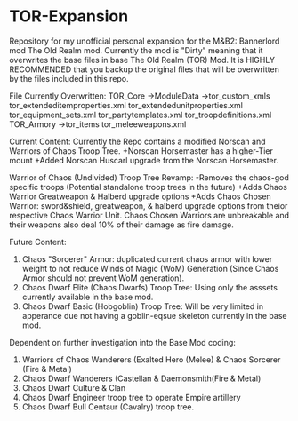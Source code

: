 # TOR-Expansion
Repository for my unofficial personal expansion for the M&amp;B2: Bannerlord mod The Old Realm mod. 
Currently the mod is "Dirty" meaning that it overwrites the base files in base The Old Realm (TOR) Mod. 
It is HIGHLY RECOMMENDED that you backup the original files that will be overwritten by the files included in this repo.

File Currently Overwritten:
TOR_Core
  ->ModuleData
    ->tor_custom_xmls
      tor_extendeditemproperties.xml
      tor_extendedunitproperties.xml
    tor_equipment_sets.xml
    tor_partytemplates.xml
    tor_troopdefinitions.xml
TOR_Armory
  ->tor_items
    tor_meleeweapons.xml

Current Content:
Currently the Repo contains a modified Norscan and Warriors of Chaos Troop Tree.
+Norscan Horsemaster has a higher-Tier mount
+Added Norscan Huscarl upgrade from the Norscan Horsemaster.

Warrior of Chaos (Undivided) Troop Tree Revamp:
-Removes the chaos-god specific troops (Potential standalone troop trees in the future)
+Adds Chaos Warrior Greatweapon & Halberd upgrade options
+Adds Chaos Chosen Warrior: sword&shield, greatweapon, & halberd upgrade options from theior respective Chaos Warrior Unit.
  Chaos Chosen Warriors are unbreakable and their weapons also deal 10% of their damage as fire damage.

Future Content:
1. Chaos "Sorcerer" Armor: duplicated current chaos armor with lower weight to not reduce Winds of Magic (WoM) Generation (Since Chaos Armor should not prevent WoM generation).
2. Chaos Dwarf Elite (Chaos Dwarfs) Troop Tree: Using only the asssets currently available in the base mod.
3. Chaos Dwarf Basic (Hobgoblin) Troop Tree: Will be very limited in apperance due not having a goblin-eqsue skeleton currently in the base mod.

Dependent on further investigation into the Base Mod coding:
1. Warriors of Chaos Wanderers (Exalted Hero (Melee) & Chaos Sorcerer (Fire & Metal)
2. Chaos Dwarf Wanderers (Castellan & Daemonsmith(Fire & Metal)
3. Chaos Dwarf Culture & Clan
4. Chaos Dwarf Engineer troop tree to operate Empire artillery
5. Chaos Dwarf Bull Centaur (Cavalry) troop tree.
